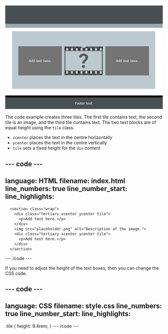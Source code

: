 ![A webpage with a text block, then an image block, and then another text block. Each block is the same height.](images/three-tiles.PNG)

The code example creates three tiles. The first tile contains text, the second tile is an image, and the third tile contains text. The two text blocks are of equal height using the `tile` class.

- `xcenter` places the text in the centre horizontally
- `ycenter` places the text in the centre vertically
- `tile` sets a fixed height for the `div` content

## --- code ---

language: HTML
filename: index.html
line_numbers: true
line_number_start:
line_highlights:
-----------------------------------------------------

```
  <section class="wrap">
    <div class="tertiary xcenter ycenter tile">
      <p>Add text here.</p>
    </div>
    <img src="placeholder.png" alt="Description of the image.">
    <div class="tertiary xcenter ycenter tile">
      <p>Add text here.</p>
    </div>
  </section>
```

\--- /code ---

If you need to adjust the height of the text boxes, then you can change the CSS code.

## --- code ---

language: CSS
filename: style.css
line_numbers: true
line_number_start:
line_highlights:
-----------------------------------------------------

.tile {
height: 9.4rem;
}
\--- /code ---
